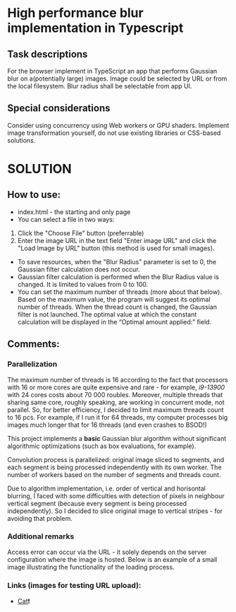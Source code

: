 # High performance blur implementation in Typescript

## Task descriptions

For the browser implement in TypeScript an app that performs Gaussian blur on a(potentially large) images. Image could be selected by URL or from the local filesystem.
Blur radius shall be selectable from app UI.

## Special considerations

Consider using concurrency using Web workers or GPU shaders.
Implement image transformation yourself, do not use existing libraries or
CSS-based solutions.

# SOLUTION

## How to use:
- index.html - the starting and only page
- You can select a file in two ways:
1) Click the "Choose File" button (preferrable)
2) Enter the image URL in the text field "Enter image URL" and click the "Load Image by URL" button (this method is used for small images).
- To save resources, when the "Blur Radius" parameter is set to 0, the Gaussian filter calculation does not occur.
- Gaussian filter calculation is performed when the Blur Radius value is changed. It is limited to values from 0 to 100.
- You can set the maximum number of threads (more about that below). Based on the maximum value, the program will suggest its optimal number of threads. When the thread count is changed, the Gaussian filter is not launched. The optimal value at which the constant calculation will be displayed in the “Optimal amount applied:” field.

## Сomments:
### Parallelization
The maximum number of threads is 16 according to the fact that processors with 16 or more cores are quite expensive and rare - for example, _i9-13900_ with 24 cores costs about 70 000 roubles.
Moreover, multiple threads that sharing same core, roughly speaking, are working in concurrent mode, not parallel. 
So, for better efficiency, I decided to limit maximum threads count to 16 pcs. 
For example, if I run it for 64 threads, my computer processes big images much longer that for 16 threads (and even crashes to BSOD!) 

This project implements a **basic** Gaussian blur algorithm without significant algorithmic optimizations (such as box evaluations, for example).

Convolution process is parallelized: original image sliced to segments, and each segment is being processed independently with its own worker. The number of workers based on the number of segments and threads count.

Due to algorithm implementation, i.e. order of vertical and horisontal blurring, I faced with some difficulties with detection of pixels in neighbour vertical segment (because every segment is being processed independently). So I decided to slice original image to vertical stripes - for avoiding that problem.

### Additional remarks
Access error can occur via the URL - it solely depends on the server configuration where the image is hosted. Below is an example of a small image illustrating the functionality of the loading process.

### Links (images for testing URL upload):
- [Cat](https://hips.hearstapps.com/hmg-prod/images/cute-cat-photos-1593441022.jpg?crop=0.670xw:1.00xh;0.167xw,0&resize=980:*)❗
